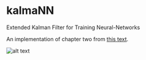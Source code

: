 # kalmaNN
Extended Kalman Filter for Training Neural-Networks

An implementation of chapter two from [this text](http://bit.ly/2oGjaMu).

![alt text](http://i.imgur.com/AHx7hHJ.png)
